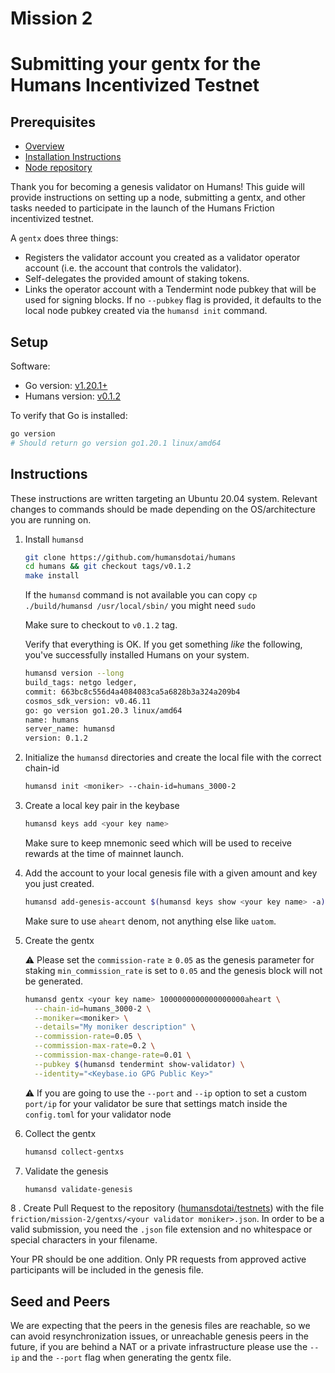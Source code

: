 # Mission 2
# Submitting your gentx for the Humans Incentivized Testnet

## Prerequisites

* [Overview](../../Readme.md)
* [Installation Instructions](../../Install.md)
* [Node repository](https://github.com/humansdotai/humans/)

Thank you for becoming a genesis validator on Humans! This guide will provide instructions on setting up a node, submitting a gentx, and other tasks needed to participate in the launch of the Humans Friction incentivized testnet.

A `gentx` does three things:

* Registers the validator account you created as a validator operator account (i.e. the account that controls the validator).
* Self-delegates the provided amount of staking tokens.
* Links the operator account with a Tendermint node pubkey that will be used for signing blocks. If no `--pubkey` flag is provided, it defaults to the local node pubkey created via the `humansd init` command.

## Setup

Software:

* Go version: [v1.20.1+](https://golang.org/dl/)
* Humans version: [v0.1.2](https://github.com/humansdotai/humans/releases)

To verify that Go is installed:

```sh
go version
# Should return go version go1.20.1 linux/amd64
```

## Instructions

These instructions are written targeting an Ubuntu 20.04 system.  Relevant changes to commands should be made depending on the OS/architecture you are running on.

1. Install `humansd`

   ```bash
   git clone https://github.com/humansdotai/humans
   cd humans && git checkout tags/v0.1.2
   make install
   ```

   If the `humansd` command is not available you can copy `cp ./build/humansd /usr/local/sbin/` you might need `sudo`

   Make sure to checkout to `v0.1.2` tag.

   Verify that everything is OK. If you get something *like* the following, you've successfully installed Humans on your system.

   ```sh
   humansd version --long
   build_tags: netgo ledger,
   commit: 663bc8c556d4a4084083ca5a6828b3a324a209b4
   cosmos_sdk_version: v0.46.11
   go: go version go1.20.3 linux/amd64
   name: humans
   server_name: humansd
   version: 0.1.2
   ```

2. Initialize the `humansd` directories and create the local file with the correct chain-id

   ```bash
   humansd init <moniker> --chain-id=humans_3000-2
   ```

3. Create a local key pair in the keybase

   ```bash
   humansd keys add <your key name>
   ```

   Make sure to keep mnemonic seed which will be used to receive rewards at the time of mainnet launch.

4. Add the account to your local genesis file with a given amount and key you just created.

   ```bash
   humansd add-genesis-account $(humansd keys show <your key name> -a) 1000000000000000000aheart
   ```

   Make sure to use `aheart` denom, not anything else like `uatom`.

5. Create the gentx

   ⚠️ Please set the `commission-rate` ≥ `0.05` as the genesis parameter for staking `min_commission_rate` is set to `0.05` and the genesis block will not be generated.

   ```bash
   humansd gentx <your key name> 1000000000000000000aheart \
     --chain-id=humans_3000-2 \
     --moniker=<moniker> \
     --details="My moniker description" \
     --commission-rate=0.05 \
     --commission-max-rate=0.2 \
     --commission-max-change-rate=0.01 \
     --pubkey $(humansd tendermint show-validator) \
     --identity="<Keybase.io GPG Public Key>"
   ```

   ⚠️ If you are going to use the `--port` and `--ip` option to set a custom `port/ip` for your validator be sure that settings match inside the `config.toml` for your validator node
6. Collect the gentx

    ```bash
    humansd collect-gentxs
    ```

7. Validate the genesis

    ```bash
    humansd validate-genesis
    ```

8 . Create Pull Request to the repository ([humansdotai/testnets](https://github.com/humansdotai/testnets)) with the file  `friction/mission-2/gentxs/<your validator moniker>.json`. In order to be a valid submission, you need the `.json` file extension and no whitespace or special characters in your filename.

Your PR should be one addition. Only PR requests from approved active participants will be included in the genesis file.

## Seed and Peers

We are expecting that the peers in the genesis files are reachable, so we can avoid resynchronization issues, or unreachable genesis peers in the future, if you are behind a NAT or a private infrastructure please use the `--ip` and the `--port` flag when generating the gentx file.
